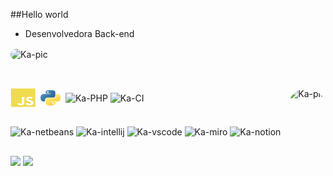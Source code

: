 ##Hello world
- Desenvolvedora Back-end
<div>
   <img align="center" alt="Ka-pic" height="150" style="border-radius:50px;" src="https://github-readme-stats.vercel.app/api?username=iamkarinams&rank_icon=github&title_color=E41D89&show_icons=true&icon_color=E41D89&border_color=FA37BD&layout=compact">
  </div>
  
  ##

<div style="display: inline_block"><br>
  <img align="center" alt="Ka-Js" height="30" width="40" src="https://raw.githubusercontent.com/devicons/devicon/master/icons/javascript/javascript-plain.svg">
  <img align="center" alt="Ka-Python" height="30" width="40" src="https://raw.githubusercontent.com/devicons/devicon/master/icons/python/python-original.svg">
  <img align="center" alt="Ka-PHP" height="30" width="40" src="https://cdn.jsdelivr.net/gh/devicons/devicon/icons/php/php-plain.svg">
  <img align="center" alt="Ka-CI" height="30" width="40" src="https://cdn.jsdelivr.net/gh/devicons/devicon/icons/codeigniter/codeigniter-plain-wordmark.svg">
  
  <img align="right" alt="Ka-pic" height="150" style="border-radius:50px;" src="https://media.giphy.com/media/kZqbBT64ECtjy/giphy.gif">
  
</div>
  
  ##
 <div>
  <img align="center" alt="Ka-netbeans" height="30" width="120" src="https://img.shields.io/badge/apache%20netbeans-1B6AC6?style=for-the-badge&logo=apache%20netbeans%20IDE&logoColor=white">
  <img align="center" alt="Ka-intellij" height="30" width="140" src="https://img.shields.io/badge/IntelliJ_IDEA-000000.svg?style=for-the-badge&logo=intellij-idea&logoColor=white">
  <img align="center" alt="Ka-vscode" height="30" width="140" src="https://img.shields.io/badge/Visual_Studio_Code-0078D4?style=for-the-badge&logo=visual%20studio%20code&logoColor=white">
  <img align="center" alt="Ka-miro" height="30" width="100" src="https://img.shields.io/badge/Miro-050038?style=for-the-badge&logo=Miro&logoColor=white">
  <img align="center" alt="Ka-notion" height="30" width="100" src="https://img.shields.io/badge/Notion-000000?style=for-the-badge&logo=notion&logoColor=white">
  </div>
  
  ##
  
<div> 
  <a href="https://instagram.com/martinskms?igshid=YmMyMTA2M2Y=" target="_blank"><img src="https://img.shields.io/badge/-Instagram-%23E4405F?style=for-the-badge&logo=instagram&logoColor=white" target="_blank"></a>
  <a href="https://www.linkedin.com/in/karina-martins-souza-496a941b0" target="_blank"><img src="https://img.shields.io/badge/-LinkedIn-%230077B5?style=for-the-badge&logo=linkedin&logoColor=white" target="_blank"></a> 

</div>
